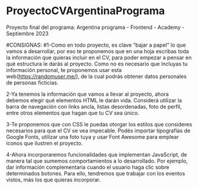# ProyectoCVArgentinaPrograma
Proyecto final del programa: Argentina programa - Frontend - Academy -Septiembre 2023

#CONSIGNAS:
#1-Como en todo proyecto, es clave “bajar a papel” lo que vamos a desarrollar, por eso te proponemos que en una hoja escribas toda la información que quieras incluir en el CV,
para poder empezar a pensar en qué estructura le darás al proyecto. 
Como no es necesario que incluyas tu información personal, te proponemos usar esta web(https://randomuser.me/), de la cual podrás obtener datos personales de personas ficticias. 

2-Ya tenemos la información que vamos a llevar al proyecto, ahora debemos elegir qué elementos HTML le darán vida. Considerá utilizar la barra de navegación con links ancla, listas desordenadas,
foto de perfil, entre otros elementos que hagan que tu CV sea único.

3-Te proponemos que con CSS le puedas otorgar los estilos que consideres necesarios para que el CV se vea impecable. Podés importar tipografías de Google Fonts,
utilizar una foto tuya y usar Font Awesome para emplear íconos que ilustren el proyecto.

4-Ahora incorporaremos funcionalidades que implementan JavaScript, de manera tal que sumemos comportamientos a lo desarrollado.
Por ejemplo, dar información complementaria cuando el usuario haga clic sobre determinados botones. Para ello, tendremos que trabajar con los eventos vistos,
más los que quieras incorporar. 

